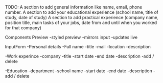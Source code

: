 TODO:
A section to add general information like name, email, phone number.
A section to add your educational experience (school name, title of study, date of study)
A section to add practical experience (company name, position title, main tasks of your jobs, date from and until when you worked for that company)

Components
Preview
  -styled preview
  -mirrors input 
  -updates live

InputForm
  -Personal details
    -Full name
    -title
    -mail
    -location
    -description

  -Work experince
    -company
    -title
    -start date
    -end date
    -description
    -add / delete

  -Education
    -department
    -school name
    -start date
    -end date
    -description
    -add / delete


